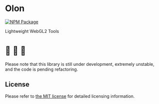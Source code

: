 # Olon

[![NPM Package][npm]][npm-url]

Lightweight WebGL2 Tools

# 🚧 🚧 🚧

Please note that this library is still under development, extremely unstable, and the code is pending refactoring.

## License

Please refer to [the MIT license](https://github.com/ZRNOF/Olon/blob/main/LICENSE) for detailed licensing information.

[npm]: https://img.shields.io/npm/v/olon
[npm-url]: https://www.npmjs.com/package/olon

